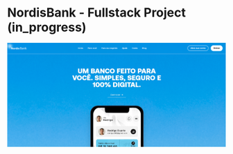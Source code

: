 <h1>NordisBank - Fullstack Project (in_progress)</h1>
<img src="https://github.com/foxzinnx/NordisBank/blob/825b14b77e05cda7e03595aab1cae6d843a3b9a7/nordis.png" alt />
